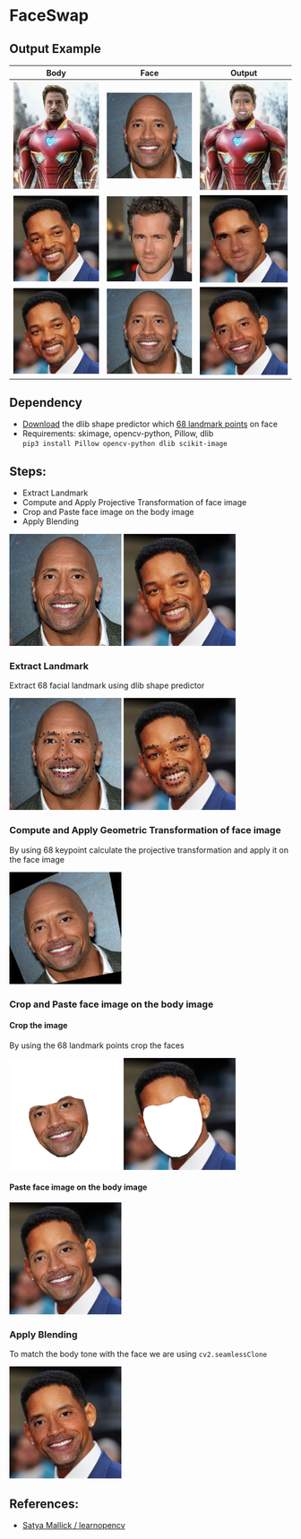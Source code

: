 # FaceSwap

## Output Example

| Body | Face | Output |
| --- | --- | --- |
|<img src="./images/ironman.jpg" width="200" title="failure cases"> | <img src="./images/rock.jpg"  width="200" title="failure cases"> | <img src="./images/ironman_rock.jpg"  width="200" title="failure cases"> |
|<img src="./images/will_smith.jpg" width="200" title="failure cases"> | <img src="./images/ryan_reynolds.webp"  width="200" title="failure cases"> | <img src="./images/will_ryan.jpg"  width="200" title="failure cases"> |
|<img src="./images/will_smith.jpg" width="200" title="failure cases"> | <img src="./images/rock.jpg"  width="200" title="failure cases"> | <img src="./images/will_rock.jpg"  width="200" title="failure cases"> |

## Dependency 
- [Download](http://dlib.net/files/shape_predictor_68_face_landmarks.dat.bz2) the dlib shape predictor which [68 landmark points](https://ibug.doc.ic.ac.uk/media/uploads/images/300-w/figure_1_68.jpg) on face
- Requirements: skimage, opencv-python, Pillow, dlib <br> `pip3 install Pillow opencv-python dlib scikit-image`


## Steps:
- Extract Landmark
- Compute and Apply Projective Transformation of face image
- Crop and Paste face image on the body image
- Apply Blending

<p float="left">
	<img src="./images/rock.jpg" width="200" />
	<img src="./images/will_smith.jpg" width="200" /> 
</p>

### Extract Landmark
Extract 68 facial landmark using dlib shape predictor
<p float="left">
	<img src="./images/kps1.jpg" width="200" />
	<img src="./images/kps2.jpg" width="200" /> 
</p>

### Compute and Apply Geometric Transformation of face image
By using 68 keypoint calculate the projective transformation and apply it on the face image
<p float="left"><img src="./images/transformed_face.jpg" width="200" /></p>

### Crop and Paste face image on the body image

#### Crop the image
By using the 68 landmark points crop the faces
<p float="left">
	<img src="./images/croped_face.jpg" width="200" />
	<img src="./images/croped_body.jpg" width="200" /> 
</p>

#### Paste face image on the body image
<p float="left"><img src="./images/pasted_image.jpg" width="200" /></p>

### Apply Blending
To match the body tone with the face we are using `cv2.seamlessClone`
<p float="left"><img src="./images/will_rock.jpg" width="200" /></p>


## References:
- [Satya Mallick / learnopencv](https://learnopencv.com/face-swap-using-opencv-c-python/)